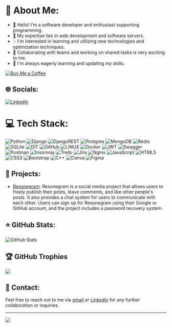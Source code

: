 # 💫 About Me:
- 👋 Hello! I'm a software developer and enthusiast supporting programming.
- 🔭 My expertise lies in web development and software servers.
- 💡 I'm interested in learning and utilizing new technologies and optimization techniques.
- 🤝 Collaborating with teams and working on shared tasks is very exciting to me.
- 🌱 I'm always eagerly learning and updating my skills.


<a href="https://www.buymeacoffee.com/resone" target="_blank"><img src="https://img.shields.io/badge/Buy%20Me%20a%20Coffee-%23FFDD00?style=for-the-badge&logo=buy-me-a-coffee&logoColor=white&label=%20&labelColor=grey&logoWidth=30&logoHeight=30&color=%23ffdd00&logoRadius=30&labelFontSize=14" alt="Buy Me a Coffee"></a>



## 🌐 Socials:
[![LinkedIn](https://img.shields.io/badge/LinkedIn-%230077B5.svg?logo=linkedin&logoColor=white)](https://linkedin.com/in/ramin-eslami-programer) 

# 💻 Tech Stack:
![Python](https://img.shields.io/badge/python-3670A0?style=for-the-badge&logo=python&logoColor=ffdd54) ![Django](https://img.shields.io/badge/django-%23092E20.svg?style=for-the-badge&logo=django&logoColor=white) ![DjangoREST](https://img.shields.io/badge/DJANGO-REST-ff1709?style=for-the-badge&logo=django&logoColor=white&color=ff1709&labelColor=gray) ![Postgres](https://img.shields.io/badge/postgres-%23316192.svg?style=for-the-badge&logo=postgresql&logoColor=white) ![MongoDB](https://img.shields.io/badge/MongoDB-%234ea94b.svg?style=for-the-badge&logo=mongodb&logoColor=white) ![Redis](https://img.shields.io/badge/redis-%23DD0031.svg?style=for-the-badge&logo=redis&logoColor=white) ![SQLite](https://img.shields.io/badge/sqlite-%2307405e.svg?style=for-the-badge&logo=sqlite&logoColor=white) ![GIT](https://img.shields.io/badge/Git-fc6d26?style=for-the-badge&logo=git&logoColor=white) ![GitHub](https://img.shields.io/badge/GitHub-%23121011.svg?style=for-the-badge&logo=github&logoColor=white) ![LINUX](https://img.shields.io/badge/Linux-FCC624?style=for-the-badge&logo=linux&logoColor=black) ![Docker](https://img.shields.io/badge/docker-%230db7ed.svg?style=for-the-badge&logo=docker&logoColor=white) ![JWT](https://img.shields.io/badge/JWT-black?style=for-the-badge&logo=JSON%20web%20tokens) ![Swagger](https://img.shields.io/badge/-Swagger-%23Clojure?style=for-the-badge&logo=swagger&logoColor=white) ![Postman](https://img.shields.io/badge/Postman-FF6C37?style=for-the-badge&logo=postman&logoColor=white) ![Insomnia](https://img.shields.io/badge/Insomnia-black?style=for-the-badge&logo=insomnia&logoColor=5849BE) ![Trello](https://img.shields.io/badge/Trello-%23026AA7.svg?style=for-the-badge&logo=Trello&logoColor=white) ![Jira](https://img.shields.io/badge/jira-%230A0FFF.svg?style=for-the-badge&logo=jira&logoColor=white) ![Nginx](https://img.shields.io/badge/nginx-%23009639.svg?style=for-the-badge&logo=nginx&logoColor=white) ![JavaScript](https://img.shields.io/badge/javascript-%23323330.svg?style=for-the-badge&logo=javascript&logoColor=%23F7DF1E) ![HTML5](https://img.shields.io/badge/html5-%23E34F26.svg?style=for-the-badge&logo=html5&logoColor=white) ![CSS3](https://img.shields.io/badge/css3-%231572B6.svg?style=for-the-badge&logo=css3&logoColor=white) ![Bootstrap](https://img.shields.io/badge/bootstrap-%23563D7C.svg?style=for-the-badge&logo=bootstrap&logoColor=white) ![C++](https://img.shields.io/badge/c++-%2300599C.svg?style=for-the-badge&logo=c%2B%2B&logoColor=white) ![Canva](https://img.shields.io/badge/Canva-%2300C4CC.svg?style=for-the-badge&logo=Canva&logoColor=white) ![Figma](https://img.shields.io/badge/Figma-%23F24E1E.svg?style=for-the-badge&logo=figma&logoColor=white)


## 🚀 Projects:
- [Resonegram](https://github.com/ResoneAt/R-Social-media ): Resonegram is a social media project that allows users to freely publish their posts, leave comments, and like other people's posts. It also provides a chat system for users to communicate with each other. Users can sign up for Resonegram using their Google or GitHub account, and the project includes a password recovery system.

## ⭐ GitHub Stats:
![GitHub Stats](https://github-readme-stats.vercel.app/api?username=ResoneAt&show_icons=true&theme=radical)


## 🏆 GitHub Trophies
![](https://github-profile-trophy.vercel.app/?username=ResoneAt&theme=radical&no-frame=false&no-bg=true&margin-w=4)

## 📝 Contact:
Feel free to reach out to me via [email](mailto:eslamiramin85@gmail.com) or [LinkedIn](https://www.linkedin.com/in/ramin-eslami-programer) for any further collaboration or inquiries.


---
[![](https://visitcount.itsvg.in/api?id=ResoneAt&label=Profile%20Views&color=11&icon=5&pretty=true)](https://visitcount.itsvg.in)
